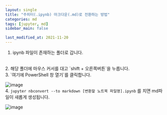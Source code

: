```yaml
---
layout: single
title: "주피터(.ipynb) 마크다운(.md)로 전환하는 방법"
categories: md
tags: [jupyter, md]
sidebar_main: false

last_modified_at: 2021-11-20
---
```


1. ipynb 파일이 존재하는 폴더로 갑니다.  
<br/>
2. 해당 폴더에 마우스 커서를 대고 `shift + 오른쪽버튼`을 누릅니다. 
<br/>
3. `여기에 PowerShell 창 열기`를 클릭합니다.

![image](https://user-images.githubusercontent.com/78655692/140633417-ec054b58-d64f-4a06-b77a-a1d062be3146.png)
<br/>
4. `jupyter nbconvert --to markdown [변환할 노트북 파일명].ipynb` 를 치면 md파일이 새롭게 생성됩니다.

![image](https://user-images.githubusercontent.com/78655692/140633456-ffe28a87-e1c9-4462-83ac-b048324a293f.png)
